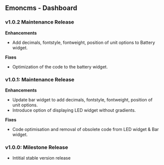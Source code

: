 ## Emoncms - Dashboard

### v1.0.2 Maintenance Release

**Enhancements**

 - Add decimals, fontstyle, fontweight, position of unit options to Battery widget.

**Fixes**

 - Optimization of the code to the battery widget.

### v1.0.1: Maintenance Release

**Enhancements**

 - Update bar widget to add decimals, fontstyle, fontweight, position of unit options.
 - Introduce option of displaying LED widget without gradients.

**Fixes**

 - Code optimisation and removal of obsolete code from LED widget & Bar widget.
 
### v1.0.0: Milestone Release

- Intitial stable version release
